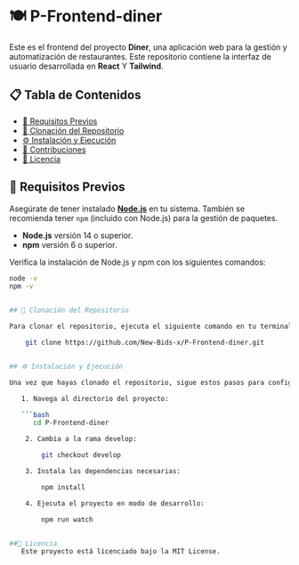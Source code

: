 # 🍽️ P-Frontend-diner

Este es el frontend del proyecto **Diner**, una aplicación web para la gestión y automatización de restaurantes. Este repositorio contiene la interfaz de usuario desarrollada en **React** Y **Tailwind**.

## 📋 Tabla de Contenidos
- [🚀 Requisitos Previos](#-requisitos-previos)
- [📂 Clonación del Repositorio](#-clonación-del-repositorio)
- [⚙️ Instalación y Ejecución](#-instalación-y-ejecución)
- [🤝 Contribuciones](#-contribuciones)
- [📄 Licencia](#-licencia)

## 🚀 Requisitos Previos

Asegúrate de tener instalado **[Node.js](https://nodejs.org/)** en tu sistema. También se recomienda tener `npm` (incluido con Node.js) para la gestión de paquetes.

- **Node.js** versión 14 o superior.
- **npm** versión 6 o superior.

Verifica la instalación de Node.js y npm con los siguientes comandos:

```bash
node -v
npm -v


## 📂 Clonación del Repositorio

Para clonar el repositorio, ejecuta el siguiente comando en tu terminal:

    git clone https://github.com/New-Bids-x/P-Frontend-diner.git


## ⚙️ Instalación y Ejecución

Una vez que hayas clonado el repositorio, sigue estos pasos para configurar y ejecutar el proyecto:

   1. Navega al directorio del proyecto:

   ```bash
      cd P-Frontend-diner

    2. Cambia a la rama develop:

        git checkout develop

    3. Instala las dependencias necesarias:

        npm install

    4. Ejecuta el proyecto en modo de desarrollo:

        npm run watch


##📄 Licencia
   Este proyecto está licenciado bajo la MIT License.
